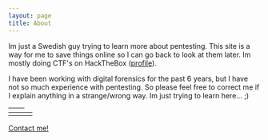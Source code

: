 ```yaml
---
layout: page
title: About
---
```


Im just a Swedish guy trying to learn more about pentesting.
This site is a way for me to save things online so I can go back to look at them later. Im mostly doing CTF's on HackTheBox (<a href="https://www.hackthebox.eu/profile/44591">profile</a>).

I have been working with digital forensics for the past 6 years, but I have not so much experience with pentesting. So please feel free to correct me if I explain anything in a strange/wrong way. 
Im just trying to learn here... ;)

<table>
<colgroup>
<col width="33%" />
<col width="33%" />
<col width="33%" />
</colgroup>
<thead>
<tr class="header">
<th> </th>
<th> </th>
</tr>
</thead>
<tbody>
<tr>
<td markdown="span"><script src="https://www.hackthebox.eu/badge/44591"></script></td>
<td markdown="span"><script src="https://tryhackme.com/badge/106966"></script></td>
<td markdown="span"><script src="https://tryhackme.com/badge/106966"></script></td>
</tr>
<tr>
</td>
</tr>
</tbody>
</table>

<a href="mailto:datahackare@disroot.org">Contact me!</a>
